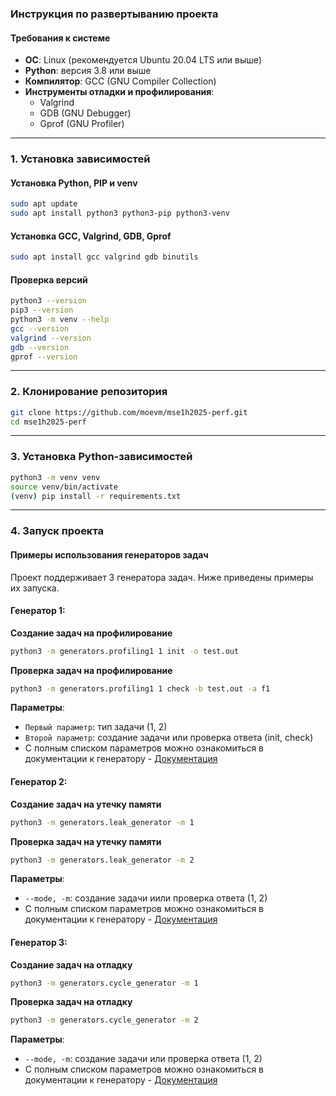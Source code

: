 ### Инструкция по развертыванию проекта

#### **Требования к системе**
- **ОС**: Linux (рекомендуется Ubuntu 20.04 LTS или выше)
- **Python**: версия 3.8 или выше
- **Компилятор**: GCC (GNU Compiler Collection)
- **Инструменты отладки и профилирования**:
  - Valgrind
  - GDB (GNU Debugger)
  - Gprof (GNU Profiler)

---

### **1. Установка зависимостей**
#### **Установка Python, PIP и venv**
```bash
sudo apt update
sudo apt install python3 python3-pip python3-venv
```

#### **Установка GCC, Valgrind, GDB, Gprof**
```bash
sudo apt install gcc valgrind gdb binutils
```

#### **Проверка версий**
```bash
python3 --version
pip3 --version     
python3 -m venv --help 
gcc --version
valgrind --version
gdb --version
gprof --version
```

---

### **2. Клонирование репозитория**
```bash
git clone https://github.com/moevm/mse1h2025-perf.git
cd mse1h2025-perf
```

---

### **3. Установка Python-зависимостей**
```bash
python3 -m venv venv  
source venv/bin/activate  
(venv) pip install -r requirements.txt
```

---

### **4. Запуск проекта**
#### **Примеры использования генераторов задач**
Проект поддерживает 3 генератора задач. Ниже приведены примеры их запуска.

#### **Генератор 1:**
**Создание задач на профилирование**
```bash
python3 -m generators.profiling1 1 init -o test.out
```
**Проверка задач на профилирование**
```bash
python3 -m generators.profiling1 1 check -b test.out -a f1
```
**Параметры**:
- `Первый параметр`: тип задачи (1, 2)
- `Второй параметр`: создание задачи или проверка ответа (init, check)
- С полным списком параметров можно ознакомиться в документации к генератору - [Документация](https://github.com/moevm/mse1h2025-perf/blob/main/generators/profiling1/README.md)

#### **Генератор 2:**
**Создание задач на утечку памяти**
```bash
python3 -m generators.leak_generator -m 1
```
**Проверка задач на утечку памяти**
```bash
python3 -m generators.leak_generator -m 2
```
**Параметры**:
- `--mode, -m`: создание задачи иили проверка ответа (1, 2)
- С полным списком параметров можно ознакомиться в документации к генератору - [Документация](https://github.com/moevm/mse1h2025-perf/blob/main/generators/leak_generator/README.md)

#### **Генератор 3:**
**Создание задач на отладку**
```bash
python3 -m generators.cycle_generator -m 1
```
**Проверка задач на отладку**
```bash
python3 -m generators.cycle_generator -m 2
```
**Параметры**:
- `--mode, -m`: создание задачи или проверка ответа (1, 2)
- С полным списком параметров можно ознакомиться в документации к генератору - [Документация](https://github.com/moevm/mse1h2025-perf/blob/main/generators/cycle_generator/README.md)